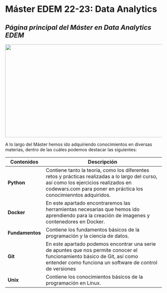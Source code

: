 # Máster EDEM 22-23: Data Analytics
## _Página principal del Máster en Data Analytics EDEM_
<p align="center">
  <img src="https://uploads-ssl.webflow.com/5e8c69f75024607f0cbf6fee/5f6dc66b2cf1b937a06b81eb_marina%20de%20empresas.jpg" width="600" height="300" /(https://edem.eu/)>
  
A lo largo del Máster hemos ido adquiriendo conocimientos en diversas materias, dentro de las cuáles podemos destacar las siguientes:


| Contenidos | Descripción |
| ------ | ------ |
| **Python** | Contiene tanto la teoría, como los diferentes retos y prácticas realizadas a lo largo del curso, así como los ejercicios realizados en codewars.com para poner en práctica los conocimienntos adquiridos. |
| **Docker** | En este apartado encontraremos las herramientas necesarias que hemos ido aprendiendo para la creación de imagenes y contenedores en Docker. |
| **Fundamentos** | Contiene los fundamentos básicos de la programación y la ciencia de datos. |
| **Git** | En este apartado podemos encontrar una serie de apuntes que nos permite conocer el funcionamiento básico de Git, así como entender como funciona un software de control de versiones |
| **Unix** | Contiene los conocimientos básicos de la programación en Linux. |
